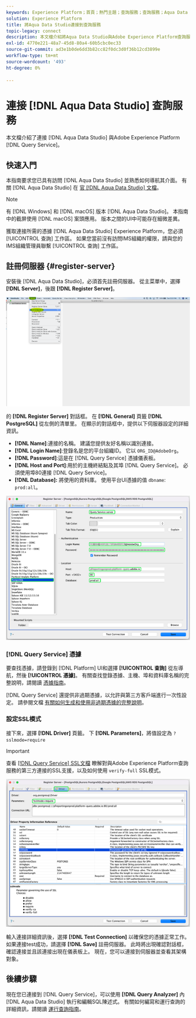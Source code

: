 ```yaml
---
keywords: Experience Platform；首頁；熱門主題；查詢服務；查詢服務；Aqua Data Studio;Aqua data studio；連接到查詢服務；
solution: Experience Platform
title: 將Aqua Data Studio連接到查詢服務
topic-legacy: connect
description: 本文檔介紹將Aqua Data Studio與Adobe Experience Platform查詢服務連接的步驟。
exl-id: 4770e221-48a7-45d8-80a4-60b5cbc0ec33
source-git-commit: ad3e1b0de6dd3b82cc82f0dc3d0f36b12cd3899e
workflow-type: tm+mt
source-wordcount: '493'
ht-degree: 0%

---
```


# 連接 [!DNL Aqua Data Studio] 查詢服務

本文檔介紹了連接 [!DNL Aqua Data Studio] 與Adobe Experience Platform [!DNL Query Service]。

## 快速入門

本指南要求您已具有訪問 [!DNL Aqua Data Studio] 並熟悉如何導航其介面。 有關 [!DNL Aqua Data Studio] 在 [官 [!DNL Aqua Data Studio] 文檔](https://www.aquaclusters.com/app/home/project/public/aquadatastudio/wikibook/Documentation21.1/page/0/Aqua-Data-Studio-21-1)。

>[!NOTE]
>
>有 [!DNL Windows] 和 [!DNL macOS] 版本 [!DNL Aqua Data Studio]。 本指南中的截屏使用 [!DNL macOS] 案頭應用。 版本之間的UI中可能存在細微差異。

獲取連接所需的憑據 [!DNL Aqua Data Studio] Experience Platform，您必須 [!UICONTROL 查詢] 工作區。 如果您當前沒有訪問IMS組織的權限，請與您的IMS組織管理員聯繫 [!UICONTROL 查詢] 工作區。

## 註冊伺服器 {#register-server}

安裝後 [!DNL Aqua Data Studio]，必須首先註冊伺服器。 從主菜單中，選擇 **[!DNL Server]**，後跟 **[!DNL Register Server]**。

![「Server（伺服器）」下拉菜單中「Register Server（註冊伺服器）」已選中。](../images/clients/aqua-data-studio/register-server.png)

的 **[!DNL Register Server]** 對話框。 在 **[!DNL General]** 頁籤 **[!DNL PostgreSQL]** 從左側的清單里。 在顯示的對話框中，提供以下伺服器設定的詳細資訊。

- **[!DNL Name]**:連接的名稱。 建議您提供友好名稱以識別連接。
- **[!DNL Login Name]**:登錄名是您的平台組織ID。 它以 `ORG_ID@AdobeOrg`。
- **[!DNL Password]**:這是在 [!DNL Query Service] 憑據儀表板。
- **[!DNL Host and Port]**:用於的主機終結點及其埠 [!DNL Query Service]。 必須使用埠80連接 [!DNL Query Service]。
- **[!DNL Database]:** 將使用的資料庫。 使用平台UI憑據的值 `dbname`: `prod:all`。

![Aqua Data Studio的「常規」頁籤，其中突出顯示了必需的輸入欄位。](../images/clients/aqua-data-studio/register-server-general-tab.png)

### [!DNL Query Service] 憑據

要查找憑據，請登錄到 [!DNL Platform] UI和選擇 **[!UICONTROL 查詢]** 從左導航，然後 **[!UICONTROL 憑據]**。 有關查找登錄憑據、主機、埠和資料庫名稱的完整說明，請閱讀 [憑據指南](../ui/credentials.md)。

[!DNL Query Service] 還提供非過期憑據，以允許與第三方客戶端進行一次性設定。 請參閱文檔 [有關如何生成和使用非過期憑據的完整說明](../ui/credentials.md#non-expiring-credentials)。

### 設定SSL模式

接下來，選擇 **[!DNL Driver]** 頁籤。 下 **[!DNL Parameters]**，將值設定為 `?sslmode=require`

>[!IMPORTANT]
>
>查看 [[!DNL Query Service] SSL文檔](./ssl-modes.md) 瞭解對與Adobe Experience Platform查詢服務的第三方連接的SSL支援，以及如何使用 `verify-full` SSL模式。

![「Aqua Data Studio Driver（Aqua Data Studio驅動程式）」頁籤，其中「參數」欄位突出顯示。](../images/clients/aqua-data-studio/register-server-driver-tab.png)

輸入連接詳細資訊後，選擇 **[!DNL Test Connection]** 以確保您的憑據正常工作。 如果連接test成功，請選擇 **[!DNL Save]** 註冊伺服器。 此時將出現確認對話框，確認連接並且該連接出現在儀表板上。 現在，您可以連接到伺服器並查看其架構對象。

## 後續步驟

現在您已連接到 [!DNL Query Service]，可以使用 **[!DNL Query Analyzer]** 內 [!DNL Aqua Data Studio] 執行和編輯SQL陳述式。 有關如何編寫和運行查詢的詳細資訊，請閱讀 [運行查詢指南](../best-practices/writing-queries.md)。
